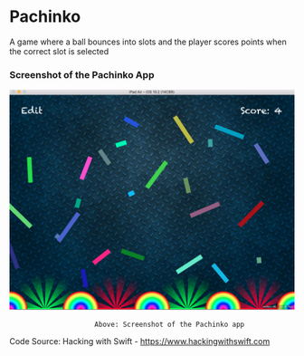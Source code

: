 # Pachinko

A game where a ball bounces into slots and the player scores points when the correct slot is selected

### Screenshot of the Pachinko App

![](AppScreenShots/PachinkoGame.png)

                         Above: Screenshot of the Pachinko app

Code Source: Hacking with Swift - https://www.hackingwithswift.com
